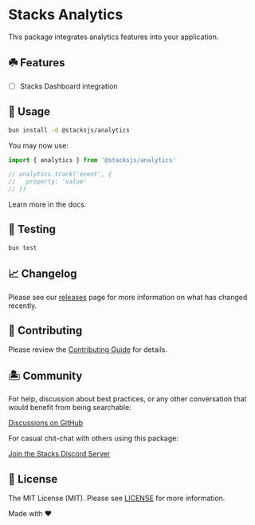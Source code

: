 # Stacks Analytics

This package integrates analytics features into your application.

## ☘️ Features

- [ ] Stacks Dashboard integration

## 🤖 Usage

```bash
bun install -d @stacksjs/analytics
```

You may now use:

```ts
import { analytics } from '@stacksjs/analytics'

// analytics.track('event', {
//   property: 'value'
// })
```

Learn more in the docs.

## 🧪 Testing

```bash
bun test
```

## 📈 Changelog

Please see our [releases](https://github.com/stacksjs/stacks/releases) page for more information on what has changed recently.

## 🚜 Contributing

Please review the [Contributing Guide](https://github.com/stacksjs/contributing) for details.

## 🏝 Community

For help, discussion about best practices, or any other conversation that would benefit from being searchable:

[Discussions on GitHub](https://github.com/stacksjs/stacks/discussions)

For casual chit-chat with others using this package:

[Join the Stacks Discord Server](https://discord.gg/stacksjs)

## 📄 License

The MIT License (MIT). Please see [LICENSE](https://github.com/stacksjs/stacks/tree/main/LICENSE.md) for more information.

Made with ❤️
